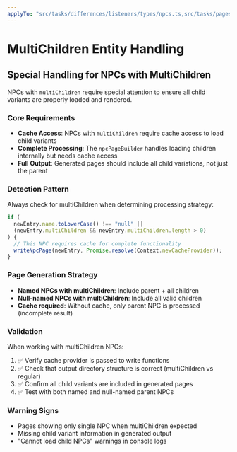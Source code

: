 ```yaml
---
applyTo: "src/tasks/differences/listeners/types/npcs.ts,src/tasks/pages/types/npc.ts,src/mediawiki/pages/npc/**/*.ts"
---
```


# MultiChildren Entity Handling

## Special Handling for NPCs with MultiChildren

NPCs with `multiChildren` require special attention to ensure all child variants are properly loaded and rendered.

### Core Requirements

- **Cache Access**: NPCs with `multiChildren` require cache access to load child variants
- **Complete Processing**: The `npcPageBuilder` handles loading children internally but needs cache access
- **Full Output**: Generated pages should include all child variations, not just the parent

### Detection Pattern

Always check for multiChildren when determining processing strategy:

```typescript
if (
  newEntry.name.toLowerCase() !== "null" ||
  (newEntry.multiChildren && newEntry.multiChildren.length > 0)
) {
  // This NPC requires cache for complete functionality
  writeNpcPage(newEntry, Promise.resolve(Context.newCacheProvider));
}
```

### Page Generation Strategy

- **Named NPCs with multiChildren**: Include parent + all children
- **Null-named NPCs with multiChildren**: Include all valid children
- **Cache required**: Without cache, only parent NPC is processed (incomplete result)

### Validation

When working with multiChildren NPCs:

1. ✅ Verify cache provider is passed to write functions
2. ✅ Check that output directory structure is correct (multiChildren vs regular)
3. ✅ Confirm all child variants are included in generated pages
4. ✅ Test with both named and null-named parent NPCs

### Warning Signs

- Pages showing only single NPC when multiChildren expected
- Missing child variant information in generated output
- "Cannot load child NPCs" warnings in console logs

